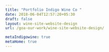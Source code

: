 ```yaml
---
title: "Portfolio Indigo Wine Co "
date: 2018-06-04T12:57:20+05:30
draft: false
layout: wine-site-website-design
url: /goa-our-work/wine-site-website-design/

metaIndigowine: true
metaHome: true 
---
```


